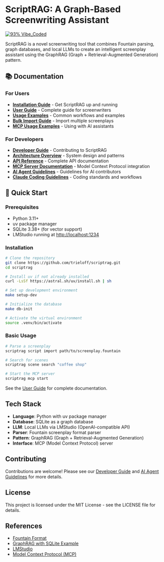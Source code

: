 # ScriptRAG: A Graph-Based Screenwriting Assistant

[![93% Vibe_Coded](https://img.shields.io/badge/93%25-Vibe_Coded-ff69b4?style=for-the-badge&logo=claude&logoColor=white)](https://github.com/trieloff/vibe-coded-badge-action)

ScriptRAG is a novel screenwriting tool that combines Fountain parsing, graph databases, and local LLMs
to create an intelligent screenplay assistant using the GraphRAG (Graph + Retrieval-Augmented
Generation) pattern.

## 📚 Documentation

### For Users

- **[Installation Guide](docs/installation.md)** - Get ScriptRAG up and running
- **[User Guide](docs/user-guide.md)** - Complete guide for screenwriters
- **[Usage Examples](docs/usage.md)** - Common workflows and examples
- **[Bulk Import Guide](docs/bulk_import_guide.md)** - Import multiple screenplays
- **[MCP Usage Examples](examples/mcp_usage_examples.md)** - Using with AI assistants

### For Developers

- **[Developer Guide](docs/developer-guide.md)** - Contributing to ScriptRAG
- **[Architecture Overview](docs/architecture.md)** - System design and patterns
- **[API Reference](docs/api-reference.md)** - Complete API documentation
- **[MCP Server Documentation](docs/mcp_server.md)** - Model Context Protocol integration
- **[AI Agent Guidelines](AGENTS.md)** - Guidelines for AI contributors
- **[Claude Coding Guidelines](CLAUDE.md)** - Coding standards and workflows

## 🚀 Quick Start

### Prerequisites

- Python 3.11+
- uv package manager
- SQLite 3.38+ (for vector support)
- LMStudio running at <http://localhost:1234>

### Installation

```bash
# Clone the repository
git clone https://github.com/trieloff/scriptrag.git
cd scriptrag

# Install uv if not already installed
curl -LsSf https://astral.sh/uv/install.sh | sh

# Set up development environment
make setup-dev

# Initialize the database
make db-init

# Activate the virtual environment
source .venv/bin/activate
```

### Basic Usage

```bash
# Parse a screenplay
scriptrag script import path/to/screenplay.fountain

# Search for scenes
scriptrag scene search "coffee shop"

# Start the MCP server
scriptrag mcp start
```

See the [User Guide](docs/user-guide.md) for complete documentation.

## Tech Stack

- **Language**: Python with uv package manager
- **Database**: SQLite as a graph database
- **LLM**: Local LLMs via LMStudio (OpenAI-compatible API)
- **Parser**: Fountain screenplay format parser
- **Pattern**: GraphRAG (Graph + Retrieval-Augmented Generation)
- **Interface**: MCP (Model Context Protocol) server

## Contributing

Contributions are welcome! Please see our [Developer Guide](docs/developer-guide.md) and [AI Agent Guidelines](AGENTS.md) for more details.

## License

This project is licensed under the MIT License - see the LICENSE file for details.

## References

- [Fountain Format](https://fountain.io/)
- [GraphRAG with SQLite Example](https://deepwiki.com/stephenc222/example-graphrag-with-sqlite/1-overview)
- [LMStudio](https://lmstudio.ai/)
- [Model Context Protocol (MCP)](https://modelcontextprotocol.io/)
